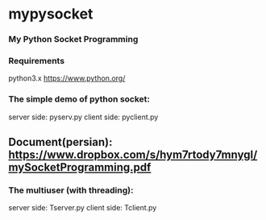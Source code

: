 mypysocket
==========

### My Python Socket Programming

### Requirements
python3.x https://www.python.org/


### The simple demo of python socket:
server side: pyserv.py
client side: pyclient.py

## Document(persian): https://www.dropbox.com/s/hym7rtody7mnygl/mySocketProgramming.pdf


### The multiuser (with threading):
server side: Tserver.py
client side: Tclient.py